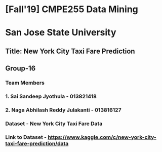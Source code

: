 # [Fall'19] CMPE255  Data Mining

# San Jose State University

## Title: New York City Taxi Fare Prediction

## Group-16
### Team Members
### 1. Sai Sandeep Jyothula - 013821418
### 2. Naga Abhilash Reddy Julakanti - 013816127

### Dataset - New York City Taxi Fare Data
### Link to Dataset - https://www.kaggle.com/c/new-york-city-taxi-fare-prediction/data

